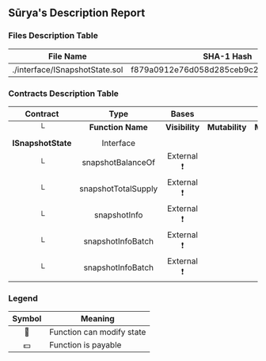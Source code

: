 ## Sūrya's Description Report

### Files Description Table


|  File Name  |  SHA-1 Hash  |
|-------------|--------------|
| ./interface/ISnapshotState.sol | f879a0912e76d058d285ceb9c2ca3add9f09ac74 |


### Contracts Description Table


|  Contract  |         Type        |       Bases      |                  |                 |
|:----------:|:-------------------:|:----------------:|:----------------:|:---------------:|
|     └      |  **Function Name**  |  **Visibility**  |  **Mutability**  |  **Modifiers**  |
||||||
| **ISnapshotState** | Interface |  |||
| └ | snapshotBalanceOf | External ❗️ |   |NO❗️ |
| └ | snapshotTotalSupply | External ❗️ |   |NO❗️ |
| └ | snapshotInfo | External ❗️ |   |NO❗️ |
| └ | snapshotInfoBatch | External ❗️ |   |NO❗️ |
| └ | snapshotInfoBatch | External ❗️ |   |NO❗️ |


### Legend

|  Symbol  |  Meaning  |
|:--------:|-----------|
|    🛑    | Function can modify state |
|    💵    | Function is payable |
